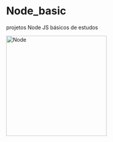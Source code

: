 # Node_basic
projetos Node JS básicos de estudos

  <img align="center" alt="Node" height="auto" width="270" src="https://user-images.githubusercontent.com/85569222/218597645-5c340056-21c5-4650-9dbb-df7fac055b67.png">

